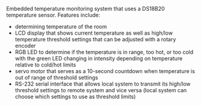 Embedded temperature monitoring system that uses a DS18B20 temperature sensor. 
Features include:
  - determining temperature of the room
  - LCD display that shows current temperature as well as high/low temperature threshold settings that can be adjusted with a rotary encoder
  - RGB LED to determine if the temperature is in range, too hot, or too cold with the green LED changing in intensity depending on temperature relative to cold/hot limits
  - servo motor that serves as a 10-second countdown when temperature is out of range of threshold settings
  - RS-232 serial interface that allows local system to transmit its high/low threshold settings to remote system and vice versa (local system can choose which settings to use as threshold limits)
